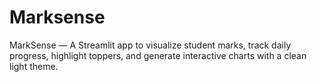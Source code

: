 # Marksense
MarkSense — A Streamlit app to visualize student marks, track daily progress, highlight toppers, and generate interactive charts with a clean light theme.
